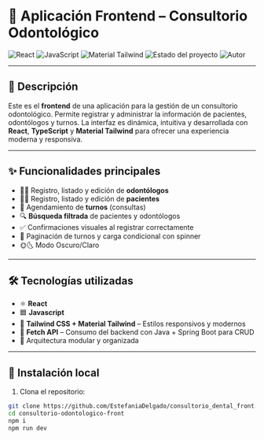 # 🦷 Aplicación Frontend – Consultorio Odontológico

![React](https://img.shields.io/badge/React-20232A?style=for-the-badge&logo=react&logoColor=61DAFB)
![JavaScript](https://img.shields.io/badge/JavaScript-F7DF1E?style=for-the-badge&logo=javascript&logoColor=black)
![Material Tailwind](https://img.shields.io/badge/Material--Tailwind-06B6D4?style=for-the-badge&logo=tailwind-css&logoColor=white)
![Estado del proyecto](https://img.shields.io/badge/Estado-Terminado-brightgreen?style=for-the-badge)
![Autor](https://img.shields.io/badge/Autor-Estefanía%20Delgado-blueviolet?style=for-the-badge)

---

## 🧾 Descripción

Este es el **frontend** de una aplicación para la gestión de un consultorio odontológico. Permite registrar y administrar la información de pacientes, odontólogos y turnos. La interfaz es dinámica, intuitiva y desarrollada con **React**, **TypeScript** y **Material Tailwind** para ofrecer una experiencia moderna y responsiva.

---

## ✨ Funcionalidades principales

- 👨‍⚕️ Registro, listado y edición de **odontólogos**
- 🧑‍💼 Registro, listado y edición de **pacientes**
- 📅 Agendamiento de **turnos** (consultas)
- 🔍 **Búsqueda filtrada** de pacientes y odontólogos
- ✅ Confirmaciones visuales al registrar correctamente
- 🔄 Paginación de turnos y carga condicional con spinner
- 🌞🌜 Modo Oscuro/Claro

---

## 🛠️ Tecnologías utilizadas

- ⚛️ **React** 
- 🟦 **Javascript** 
- 🎨 **Tailwind CSS + Material Tailwind** – Estilos responsivos y modernos
- 📡 **Fetch API** – Consumo del backend con Java + Spring Boot para CRUD
- 🧩 Arquitectura modular y organizada
  

---

## 🚀 Instalación local

1. Clona el repositorio:

```bash
git clone https://github.com/EstefaniaDelgado/consultorio_dental_front.git
cd consultorio-odontologico-front
npm i
npm run dev
